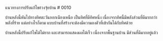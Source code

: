 แนวทางการปรับแก้ไขฮวงจุ้ยบ้าน # 0010

บ้านหลังนี้หันไปทางทิศตะวันออกเฉียงเหนือ เป็นทิศที่ดีทิศหนึ่ง เนื่องจากทิศนี้มีพลังส่วนที่ดีมากกว่าพลังที่ร้าย แต่อย่างไรก็ตาม แบบบ้านที่สร้างจะต้องมีความลงตัวที่เข้ากันได้กับทิศด้วย

บ้านหลังนี้ปรับแก้ไขได้ไม่ยาก และสามารถแสดงผลได้เร็ว เนื่องจากพื้นฐานบ้าน มีส่วนที่ดีมากอยู่แล้ว
